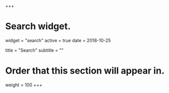 +++
# Search widget.
widget = "search"
active = true
date = 2018-10-25

title = "Search"
subtitle = ""

# Order that this section will appear in.
weight = 100
+++
